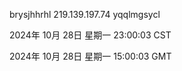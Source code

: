 brysjhhrhl 219.139.197.74 yqqlmgsycl

2024年 10月 28日 星期一 23:00:03 CST

2024年 10月 28日 星期一 15:00:03 GMT
